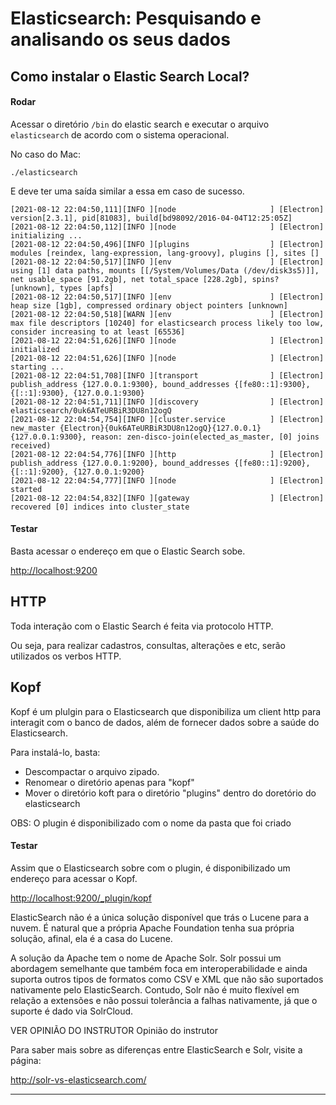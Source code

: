 # Elasticsearch: Pesquisando e analisando os seus dados

## Como instalar o Elastic Search Local?

#### Rodar
Acessar o diretório `/bin` do elastic search e executar o arquivo `elasticsearch` de acordo com o sistema operacional.

No caso do Mac:

```shell
./elasticsearch
```

E deve ter uma saída similar a essa em caso de sucesso.

```shell
[2021-08-12 22:04:50,111][INFO ][node                     ] [Electron] version[2.3.1], pid[81083], build[bd98092/2016-04-04T12:25:05Z]
[2021-08-12 22:04:50,112][INFO ][node                     ] [Electron] initializing ...
[2021-08-12 22:04:50,496][INFO ][plugins                  ] [Electron] modules [reindex, lang-expression, lang-groovy], plugins [], sites []
[2021-08-12 22:04:50,517][INFO ][env                      ] [Electron] using [1] data paths, mounts [[/System/Volumes/Data (/dev/disk3s5)]], net usable_space [91.2gb], net total_space [228.2gb], spins? [unknown], types [apfs]
[2021-08-12 22:04:50,517][INFO ][env                      ] [Electron] heap size [1gb], compressed ordinary object pointers [unknown]
[2021-08-12 22:04:50,518][WARN ][env                      ] [Electron] max file descriptors [10240] for elasticsearch process likely too low, consider increasing to at least [65536]
[2021-08-12 22:04:51,626][INFO ][node                     ] [Electron] initialized
[2021-08-12 22:04:51,626][INFO ][node                     ] [Electron] starting ...
[2021-08-12 22:04:51,708][INFO ][transport                ] [Electron] publish_address {127.0.0.1:9300}, bound_addresses {[fe80::1]:9300}, {[::1]:9300}, {127.0.0.1:9300}
[2021-08-12 22:04:51,711][INFO ][discovery                ] [Electron] elasticsearch/0uk6ATeURBiR3DU8n12ogQ
[2021-08-12 22:04:54,754][INFO ][cluster.service          ] [Electron] new_master {Electron}{0uk6ATeURBiR3DU8n12ogQ}{127.0.0.1}{127.0.0.1:9300}, reason: zen-disco-join(elected_as_master, [0] joins received)
[2021-08-12 22:04:54,776][INFO ][http                     ] [Electron] publish_address {127.0.0.1:9200}, bound_addresses {[fe80::1]:9200}, {[::1]:9200}, {127.0.0.1:9200}
[2021-08-12 22:04:54,777][INFO ][node                     ] [Electron] started
[2021-08-12 22:04:54,832][INFO ][gateway                  ] [Electron] recovered [0] indices into cluster_state
```


#### Testar

Basta acessar o endereço em que o Elastic Search sobe.

[http://localhost:9200](http://localhost:9200)


## HTTP

Toda interação com o Elastic Search é feita via protocolo HTTP.

Ou seja, para realizar cadastros, consultas, alterações e etc, serão utilizados os verbos HTTP.


## Kopf

Kopf é um plulgin para o Elasticsearch que disponibiliza um client http para interagit com o banco de dados, além de fornecer dados sobre a saúde do Elasticsearch.

Para instalá-lo, basta:
- Descompactar o arquivo zipado.
- Renomear o diretório apenas para "kopf"
- Mover o diretório koft para o diretório "plugins" dentro do doretório do elasticsearch

OBS: O plugin é disponibilizado com o nome da pasta que foi criado


#### Testar

Assim que o Elasticsearch sobre com o plugin, é disponibilizado um endereço para acessar o Kopf.

[http://localhost:9200/_plugin/kopf](http://localhost:9200/_plugin/kopf)




ElasticSearch não é a única solução disponível que trás o Lucene para a nuvem. É natural que a própria Apache Foundation tenha sua própria solução, afinal, ela é a casa do Lucene.

A solução da Apache tem o nome de Apache Solr. Solr possui um abordagem semelhante que também foca em interoperabilidade e ainda suporta outros tipos de formatos como CSV e XML que não são suportados nativamente pelo ElasticSearch. Contudo, Solr não é muito flexível em relação a extensões e não possui tolerância a falhas nativamente, já que o suporte é dado via SolrCloud.

VER OPINIÃO DO INSTRUTOR
Opinião do instrutor

Para saber mais sobre as diferenças entre ElasticSearch e Solr, visite a página:

http://solr-vs-elasticsearch.com/



---

